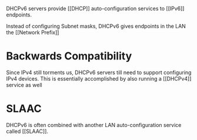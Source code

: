 DHCPv6 servers provide [[DHCP]] auto-configuration services to [[IPv6]] endpoints. 

Instead of configuring Subnet masks, DHCPv6 gives endpoints in the LAN the [[Network Prefix]]

# Backwards Compatibility
Since IPv4 still torments us, DHCPv6 servers till need to support configuring IPv4 devices. 
	This is essentially accomplished by also running a [[DHCPv4]] service as well

# SLAAC
DHCPv6 is often combined with another LAN  auto-configuration service called [[SLAAC]].